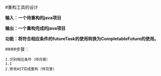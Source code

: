 #重构工具的设计

**输入：一个待重构的java项目**


**输出：一个重构完成的java项目**


**功能：将符合相应条件的futureTask的使用转换为CompletableFuture的使用。**


####步骤：

	1.识别相应条件（待完善）
	1.1
	2.修改AST完成重构（待完善）
